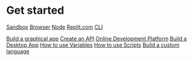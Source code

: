 # Get started

<a class="box" href="#/guides/runner.md">Sandbox</a>
<a class="box" href="#/guides/browser.md">Browser</a>
<a class="box" href="#/guides/node.md">Node</a>
<a class="box" href="#/guides/replit.md">Replit.com</a>
<a class="box" href="#/guides/cli.md">CLI</a>

<a class="box box-light" href="#/guides/graphical.md">Build a graphical app</a>
<a class="box box-light" href="#/guides/api.md">Create an API</a>
<a class="box box-light" href="#/guides/online-platform.md">Online Development Platform</a>
<a class="box box-light" href="#/guides/desktop.md">Build a Desktop App</a>
<a class="box box-light" href="#/guides/variables.md">How to use Variables</a>
<a class="box box-light" href="#/guides/scripts.md">How to use Scripts</a>
<a class="box box-light" href="#/guides/custom-language.md">Build a custom language</a>

